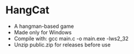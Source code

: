 # HangCat
- A hangman-based game
- Made only for Windows
- Compile with: gcc main.c -o main.exe -lws2_32
- Unzip public.zip for releases before use
